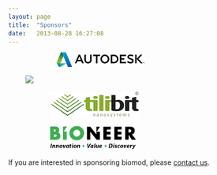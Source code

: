 ```yaml
---
layout: page
title:  "Sponsors"
date:   2013-08-28 16:27:08
---
```




<a target="_new" href="http://www.autodesk.com/education/"><img style="padding-left:7em;" src="/assets/sponsors/autodesk/autodesk.png"></a><br>

<a target="_new" href="http://www.isnsce.org/"><img style="padding-left:2.5em;" src="http://www.isnsce.org/templates/whitenano/images/layout_03.jpg"></a><br>

<a target="_new" href="http://shop.tilibit.com/"><img style="padding-left:6em;" src="/assets/sponsors/tilibit/tilibit.png"></a><br>

<a target="_new" href="/assets/sponsors/bioneer/bioneer/bioneer2015.pdf"><img style="padding-left:6em;" src="/assets/sponsors/bioneer/bioneer.png"></a><br>


<p>If you are interested in sponsoring biomod, please <a href="/contact">contact us</a>.</p>
